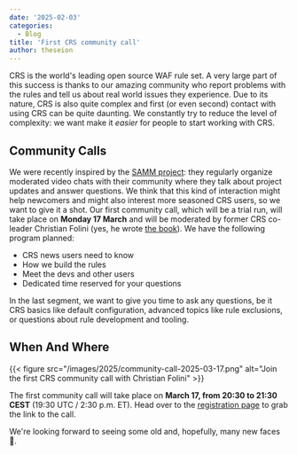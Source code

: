 ```yaml
---
date: '2025-02-03'
categories:
  - Blog
title: 'First CRS community call'
author: theseion
---
```


CRS is the world's leading open source WAF rule set. A very large part of this success is thanks to our amazing community who report problems with the rules and tell us about real world issues they experience. Due to its nature, CRS is also quite complex and first (or even second) contact with using CRS can be quite daunting. We constantly try to reduce the level of complexity: we want make it _easier_ for people to start working with CRS.

## Community Calls

We were recently inspired by the [SAMM project](https://owaspsamm.org): they regularly organize moderated video chats with their community where they talk about project updates and answer questions. We think that this kind of interaction might help newcomers and might also interest more seasoned CRS users, so we want to give it a shot. Our first community call, which will be a trial run, will take place on **Monday 17 March** and will be moderated by former CRS co-leader Christian Folini (yes, he wrote [the book](https://www.feistyduck.com/books/modsecurity-handbook/)). We have the following program planned:
- CRS news users need to know
- How we build the rules
- Meet the devs and other users
- Dedicated time reserved for your questions

In the last segment, we want to give you time to ask any questions, be it CRS basics like default configuration, advanced topics like rule exclusions, or questions about rule development and tooling.

## When And Where

{{< figure src="/images/2025/community-call-2025-03-17.png" alt="Join the first CRS community call with Christian Folini" >}}

The first community call will take place on **March 17, from 20:30 to 21:30 CEST** (19:30 UTC / 2:30 p.m. ET). Head over to the [registration page](/register/community-call) to grab the link to the call.

We're looking forward to seeing some old and, hopefully, many new faces :wave:.
